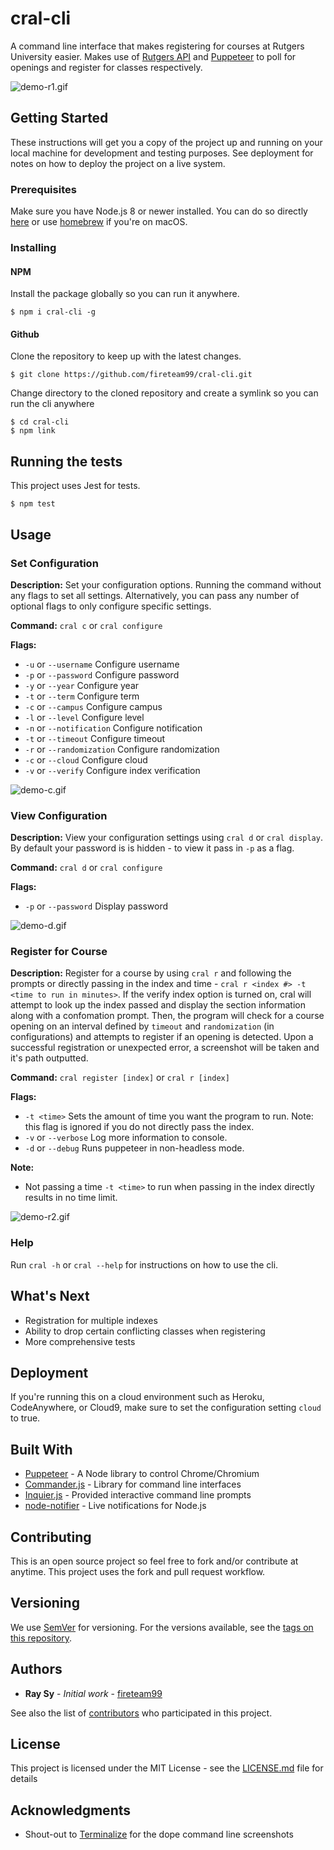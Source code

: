 # cral-cli

A command line interface that makes registering for courses at Rutgers University easier. Makes use of [Rutgers API](http://api.rutgers.edu/) and [Puppeteer](https://github.com/GoogleChrome/puppeteer) to poll for openings and register for classes respectively.

![demo-r1.gif](docs/gifs/demo-r1.gif)

## Getting Started

These instructions will get you a copy of the project up and running on your local machine for development and testing purposes. See deployment for notes on how to deploy the project on a live system. 

### Prerequisites

Make sure you have Node.js 8 or newer installed. You can do so directly [here](https://nodejs.org/en/download/) or use [homebrew](https://changelog.com/posts/install-node-js-with-homebrew-on-os-x) if you're on macOS.

### Installing

#### NPM
Install the package globally so you can run it anywhere.

```
$ npm i cral-cli -g
```

#### Github
Clone the repository to keep up with the latest changes.

```
$ git clone https://github.com/fireteam99/cral-cli.git
```

Change directory to the cloned repository and create a symlink so you can run the cli anywhere

```
$ cd cral-cli
$ npm link
```

## Running the tests
This project uses Jest for tests.

```
$ npm test
```

## Usage
### Set Configuration
**Description:** Set your configuration options. Running the command without any flags to set all settings. Alternatively, you can pass any number of optional flags to only configure specific settings.

**Command:** `cral c` or `cral configure`
 
**Flags:**

- `-u` or `--username` Configure username
- `-p` or `--password` Configure password
- `-y` or `--year` Configure year
- `-t` or `--term` Configure term
- `-c` or `--campus` Configure campus
- `-l` or `--level` Configure level
- `-n` or `--notification` Configure notification
- `-t` or `--timeout` Configure timeout
- `-r` or `--randomization` Configure randomization
- `-c` or `--cloud` Configure cloud
- `-v` or `--verify` Configure index verification

![demo-c.gif](docs/gifs/demo-c.gif)

 
### View Configuration
**Description:** View your configuration settings using `cral d` or `cral display`. By default your password is is hidden - to view it pass in `-p` as a flag.

**Command:** `cral d` or `cral configure`

**Flags:**

- `-p` or `--password` Display password

![demo-d.gif](docs/gifs/demo-d.gif)

### Register for Course
**Description:** Register for a course by using `cral r` and following the prompts or directly passing in the index and time - `cral r <index #> -t <time to run in minutes>`. If the verify index option is turned on, cral will attempt to look up the index passed and display the section information along with a confomation prompt. Then, the program will check for a course opening on an interval defined by `timeout` and `randomization` (in configurations) and attempts to register if an opening is detected. Upon a successful registration or unexpected error, a screenshot will be taken and it's path outputted.

**Command:** `cral register [index]` or `cral r [index]`

**Flags:**

- `-t <time>` Sets the amount of time you want the program to run. Note: this flag is ignored if you do not directly pass the index.
- `-v` or `--verbose` Log more information to console.
-  `-d` or `--debug` Runs puppeteer in non-headless mode.

**Note:**
 
- Not passing a time `-t <time>` to run when passing in the index directly results in no time limit.


![demo-r2.gif](docs/gifs/demo-r2.gif)


### Help
Run `cral -h` or `cral --help` for instructions on how to use the cli.

## What's Next
 - Registration for multiple indexes
 - Ability to drop certain conflicting classes when registering
 - More comprehensive tests

## Deployment

If you're running this on a cloud environment such as Heroku, CodeAnywhere, or Cloud9, make sure to set the configuration setting `cloud` to true.

## Built With

-   [Puppeteer](https://pptr.dev) - A Node library to control Chrome/Chromium
-   [Commander.js](https://github.com/tj/commander.js/) - Library for command line interfaces
-   [Inquier.js](https://github.com/SBoudrias/Inquirer.js/) - Provided interactive command line prompts
-   [node-notifier](https://www.npmjs.com/package/node-notifier) - Live notifications for Node.js

## Contributing

This is an open source project so feel free to fork and/or contribute at anytime. This project uses the fork and pull request workflow. 

## Versioning

We use [SemVer](http://semver.org/) for versioning. For the versions available, see the [tags on this repository](https://github.com/fireteam99/cral-cli/tags). 


## Authors

-   **Ray Sy** - _Initial work_ - [fireteam99](https://github.com/fireteam99)

See also the list of [contributors](https://github.com/fireteam99/cral-cli/graphs/contributors) who participated in this project.

## License

This project is licensed under the MIT License - see the [LICENSE.md](LICENSE.md) file for details

## Acknowledgments

- Shout-out to [Terminalize](https://github.com/faressoft/terminalizer) for the dope command line screenshots
